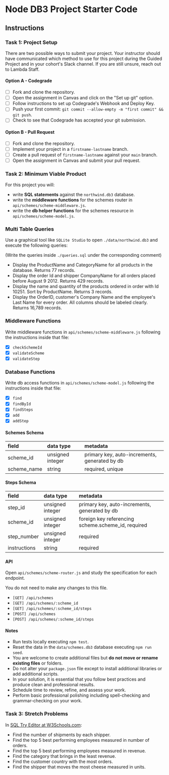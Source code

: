 # Node DB3 Project Starter Code

## Instructions

### Task 1: Project Setup

There are two possible ways to submit your project. Your instructor should have communicated which method to use for this project during the Guided Project and in your cohort's Slack channel. If you are still unsure, reach out to Lambda Staff.

#### Option A - Codegrade

- [ ] Fork and clone the repository.
- [ ] Open the assignment in Canvas and click on the "Set up git" option.
- [ ] Follow instructions to set up Codegrade's Webhook and Deploy Key.
- [ ] Push your first commit: `git commit --allow-empty -m "first commit" && git push`.
- [ ] Check to see that Codegrade has accepted your git submission.

#### Option B - Pull Request

- [ ] Fork and clone the repository.
- [ ] Implement your project in a `firstname-lastname` branch.
- [ ] Create a pull request of `firstname-lastname` against your `main` branch.
- [ ] Open the assignment in Canvas and submit your pull request.

### Task 2: Minimum Viable Product

For this project you will:

- write **SQL statements** against the `northwind.db3` database.
- write the **middleware functions** for the schemes router in `api/schemes/scheme-middleware.js`.
- write the **db helper functions** for the schemes resource in `api/schemes/scheme-model.js`.

### Multi Table Queries

Use a graphical tool like `SQLite Studio` to open `./data/northwind.db3` and execute the following queries:

(Write the queries inside `./queries.sql` under the corresponding comment)

- Display the ProductName and CategoryName for all products in the database. Returns 77 records.
    <!--SELECT productid, productname, categoryname
        FROM products p
        JOIN categories c
          ON p.categoryid = c.categoryid;-->
- Display the order Id and shipper CompanyName for all orders placed before August 9 2012. Returns 429 records.
    <!--SELECT id, companyname
        FROM 'order' as o
        JOIN 'shipper' as s
            ON o.shipvia = s.id
        WHERE o.orderdate < '2012-08-09';-->
- Display the name and quantity of the products ordered in order with Id 10251. Sort by ProductName. Returns 3 records.
    <!--SELECT 
        -->
- Display the OrderID, customer's Company Name and the employee's Last Name for every order. All columns should be labeled clearly. Returns 16,789 records.

### Middleware Functions

Write middleware functions in `api/schemes/scheme-middleware.js` following the instructions inside that file:

- [x] `checkSchemeId`
- [x] `validateScheme`
- [x] `validateStep`

### Database Functions

Write db access functions in `api/schemes/scheme-model.js` following the instructions inside that file:

- [x] `find`
- [x] `findById`
- [x] `findSteps`
- [x] `add`
- [x] `addStep`

#### Schemes Schema

| field       | data type        | metadata                                      |
| :---------- | :--------------- | :-------------------------------------------- |
| scheme_id   | unsigned integer | primary key, auto-increments, generated by db |
| scheme_name | string           | required, unique                              |

#### Steps Schema

| field        | data type        | metadata                                           |
| :----------- | :--------------- | :------------------------------------------------- |
| step_id      | unsigned integer | primary key, auto-increments, generated by db      |
| scheme_id    | unsigned integer | foreign key referencing scheme.scheme_id, required |
| step_number  | unsigned integer | required                                           |
| instructions | string           | required                                           |

#### API

Open `api/schemes/scheme-router.js` and study the specification for each endpoint.

You do not need to make any changes to this file.

- `[GET] /api/schemes`
- `[GET] /api/schemes/:scheme_id`
- `[GET] /api/schemes/:scheme_id/steps`
- `[POST] /api/schemes`
- `[POST] /api/schemes/:scheme_id/steps`

#### Notes

- Run tests locally executing `npm test`.
- Reset the data in the `data/schemes.db3` database executing `npm run seed`.
- You are welcome to create additional files but **do not move or rename existing files** or folders.
- Do not alter your `package.json` file except to install additional libraries or add additional scripts.
- In your solution, it is essential that you follow best practices and produce clean and professional results.
- Schedule time to review, refine, and assess your work.
- Perform basic professional polishing including spell-checking and grammar-checking on your work.

### Task 3: Stretch Problems

In [SQL Try Editor at W3Schools.com](https://www.w3schools.com/Sql/tryit.asp?filename=trysql_select_top):

- Find the number of shipments by each shipper.
    <!--SELECT count(o.orderid), s.shippername
        FROM orders as o
        JOIN shippers as s
          on o.shipperid = s.shipperid
        GROUP BY s.shippername; -->
- Find the top 5 best performing employees measured in number of orders.
    <!--SELECT count(o.orderid) as Orders, (firstname || " " || lastname) as Employee
        FROM orders o 
        join employees e
          on o.employeeid = e.employeeid
        group by e.employeeid
        order by Orders desc
        limit 5; -->
- Find the top 5 best performing employees measured in revenue.
    <!--SELECT orderid, p.productname as Product, p.price as Price, count(o.quantity) as Quantity, (p.price * count(o.quantity)) as TotalPrice
        FROM orderdetails as o
        JOIN products as p
          on o.productid = p.productid
        group by Product
        order by Quantity desc;-->
    <!--SELECT orderid, p.productname as Product, p.price as Price, count(o.quantity) as Quantity, (p.price * count(o.quantity)) as TotalPrice
        FROM orderdetails as o
        JOIN products as p
          on o.productid = p.productid
        group by Product
        order by orderid asc;-->
- Find the category that brings in the least revenue.
- Find the customer country with the most orders.
- Find the shipper that moves the most cheese measured in units.

